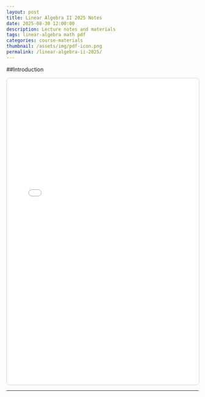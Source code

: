 ```yaml
---
layout: post
title: Linear Algebra II 2025 Notes
date: 2025-08-30 12:00:00
description: Lecture notes and materials
tags: linear-algebra math pdf
categories: course-materials
thumbnail: /assets/img/pdf-icon.png
permalink: /linear-algebra-ii-2025/
---
```

##Introduction

<iframe
  src="/assets/pdf/Linear%20Algebra%20II%202025.pdf"
  width="100%"
  height="800px"
  style="border: 1px solid #ccc; border-radius: 8px;"
></iframe>

---


